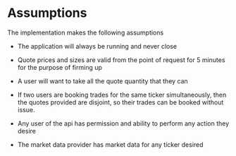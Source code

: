 # Assumptions

The implementation makes the following assumptions

- The application will always be running and never close
  
- Quote prices and sizes are valid from the point of request for 5 minutes 
  for the purpose of firming up

- A user will want to take all the quote quantity that they can
  
- If two users are booking trades for the same ticker simultaneously, then the
  quotes provided are disjoint, so their trades can be booked without issue.

- Any user of the api has permission and ability to perform any action they 
  desire

- The market data provider has market data for any ticker desired